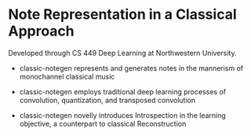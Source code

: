 # Note Representation in a Classical Approach

Developed through CS 449 Deep Learning at Northwestern University.

* classic-notegen represents and generates notes in the mannerism of monochannel classical music

* classic-notegen employs traditional deep learning processes of convolution, quantization, and transposed convolution

* classic-notegen novelly introduces Introspection in the learning objective, a counterpart to classical Reconstruction
